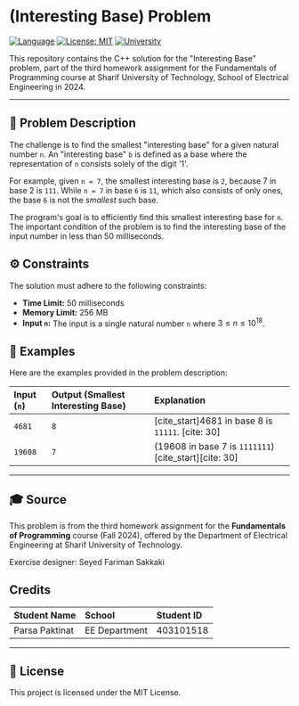 #  (Interesting Base) Problem

[![Language](https://img.shields.io/badge/Language-C%2B%2B-blue.svg)](https://isocpp.org/)
[![License: MIT](https://img.shields.io/badge/License-MIT-yellow.svg)](https://opensource.org/licenses/MIT)
[![University](https://img.shields.io/badge/University-Sharif%20University%20of%20Technology-red.svg)](http://www.sharif.edu/)

This repository contains the C++ solution for the "Interesting Base" problem, part of the third homework assignment for the Fundamentals of Programming course at Sharif University of Technology, School of Electrical Engineering in 2024.

---

## 📝 Problem Description

The challenge is to find the smallest "interesting base" for a given natural number `n`. An "interesting base" `b` is defined as a base where the representation of `n` consists solely of the digit '1'.

For example, given `n = 7`, the smallest interesting base is `2`, because 7 in base 2 is `111`. While `n = 7` in base `6` is `11`, which also consists of only ones, the base `6` is not the *smallest* such base.

The program's goal is to efficiently find this smallest interesting base for `n`. The important condition of the problem is to find the interesting base of the input number in less than 50 milliseconds.

## ⚙️ Constraints

The solution must adhere to the following constraints:

* **Time Limit:** 50 milliseconds 
* **Memory Limit:** 256 MB
* **Input `n`:** The input is a single natural number `n` where $3 \le n \le 10^{18}$. 

## 🧪 Examples

Here are the examples provided in the problem description:

| Input (`n`) | Output (Smallest Interesting Base) | Explanation |
| :---------- | :--------------------------------- | :---------- |
| `4681`      | `8`                                | [cite_start]4681 in base 8 is `11111`. [cite: 30] |
| `19608`     | `7`                                | (19608 in base 7 is `1111111`) [cite_start][cite: 30] |

---

## 🎓 Source

This problem is from the third homework assignment for the **Fundamentals of Programming** course (Fall 2024), offered by the Department of Electrical Engineering at Sharif University of Technology.

Exercise designer: Seyed Fariman Sakkaki

## Credits

| Student Name  | School        | Student ID |
| :------------ | :------------ | :--------- |
|Parsa Paktinat | EE Department | 403101518  |

---

## 📄 License

This project is licensed under the MIT License.
